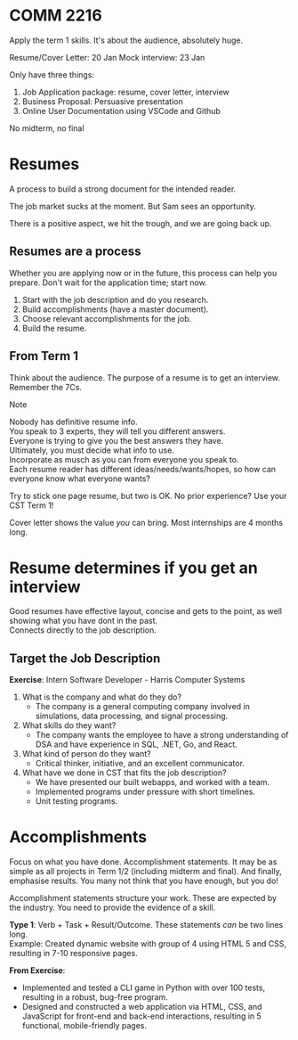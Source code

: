 COMM 2216
==
Apply the term 1 skills.
It's about the audience, absolutely huge.

Resume/Cover Letter: 20 Jan
Mock interview: 23 Jan

Only have three things:
1. Job Application package: resume, cover letter, interview
2. Business Proposal: Persuasive presentation
3. Online User Documentation using VSCode and Github

No midterm, no final

# Resumes
A process to build a strong document for the intended reader.

The job market sucks at the moment.
But Sam sees an opportunity.

There is a positive aspect, we hit the trough, and we are going back up. 

## Resumes are a process
Whether you are applying now or in the future, this process can help you prepare.
Don't wait for the application time; start now.

1. Start with the job description and do you research.
2. Build accomplishments (have a master document).
3. Choose relevant accomplishments for the job.
4. Build the resume.

## From Term 1
Think about the audience.
The purpose of a resume is to get an interview.
Remember the 7Cs.

> [!note]
> 
> Nobody has definitive resume info.  
> You speak to 3 experts, they will tell you different answers.  
> Everyone is trying to give you the best answers they have.  
> Ultimately, you must decide what info to use.  
> Incorporate as musch as you can from everyone you speak to.  
> Each resume reader has different ideas/needs/wants/hopes, so how can everyone know what everyone wants?
> 

Try to stick one page resume, but two is OK.
No prior experience? Use your CST Term 1!

Cover letter shows the value *you* can bring.
Most internships are 4 months long.

# Resume determines if you get an interview
Good resumes have effective layout, concise and gets to the point, as well showing what you have dont in the past.  
Connects directly to the job description.  

## Target the Job Description
**Exercise**: Intern Software Developer - Harris Computer Systems
1. What is the company and what do they do?
    * The company is a general computing company involved in simulations, data processing, and signal processing.
2. What skills do they want?
    * The company wants the employee to have a strong understanding of DSA and have experience in SQL, .NET, Go, and React.
3. What kind of person do they want?
    * Critical thinker, initiative, and an excellent communicator. 
4. What have we done in CST that fits the job description?
    * We have presented our built webapps, and worked with a team.
    * Implemented programs under pressure with short timelines.
    * Unit testing programs.

# Accomplishments
Focus on what you have done.
Accomplishment statements.
It may be as simple as all projects in Term 1/2 (including midterm and final).
And finally, emphasise results.
You many not think that you have enough, but you do!

Accomplishment statements structure your work.
These are expected by the industry.
You need to provide the evidence of a skill.

**Type 1**: Verb + Task + Result/Outcome.
These statements *can* be two lines long.  
Example: Created dynamic website with group of 4 using HTML 5 and CSS, resulting in 7-10 responsive pages.

**From Exercise**: 
* Implemented and tested a CLI game in Python with over 100 tests, resulting in a robust, bug-free program.
* Designed and constructed a web application via HTML, CSS, and JavaScript for front-end and back-end interactions, resulting in 5 functional, mobile-friendly pages.

